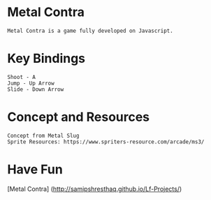 # Metal Contra
	Metal Contra is a game fully developed on Javascript. 

# Key Bindings
	Shoot - A 
	Jump - Up Arrow 
	Slide - Down Arrow

# Concept and Resources
	Concept from Metal Slug
	Sprite Resources: https://www.spriters-resource.com/arcade/ms3/

# Have Fun

[Metal Contra] (http://samipshresthaq.github.io/Lf-Projects/)
